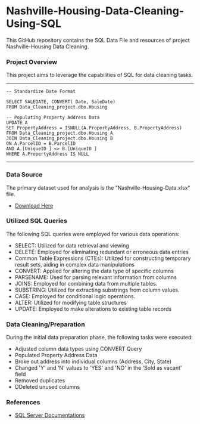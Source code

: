 # Nashville-Housing-Data-Cleaning-Using-SQL
This GitHub repository contains the SQL Data File and resources of project Nashville-Housing Data Cleaning.

### Project Overview
This project aims to leverage the capabilities of SQL for data cleaning tasks.

---
```
-- Standardize Date Format

SELECT SALEDATE, CONVERT( Date, SaleDate)
FROM Data_Cleaning_project.dbo.Housing
```
```
-- Populating Property Address Data
UPDATE A 
SET PropertyAddress = ISNULL(A.PropertyAddress, B.PropertyAddress)
FROM Data_Cleaning_project.dbo.Housing A 
JOIN Data_Cleaning_project.dbo.Housing B
ON A.ParcelID = B.ParcelID
AND A.[UniqueID ] <> B.[UniqueID ]
WHERE A.PropertyAddress IS NULL
```
---

### Data Source
The primary dataset used for analysis is the "Nashville-Housing-Data.xlsx" file.
- [Download Here](https://www.kaggle.com/datasets/tmthyjames/nashville-housing-data)

### Utilized SQL Queries
The following SQL queries were employed for various data operations:

- SELECT: Utilized for data retrieval and viewing
- DELETE: Employed for eliminating redundant or erroneous data entries
- Common Table Expressions (CTEs): Utilized for constructing temporary result sets, aiding in complex data manipulations
- CONVERT: Applied for altering the data type of specific columns
- PARSENAME: Used for parsing relevant information from columns
- JOINS: Employed for combining data from multiple tables.
- SUBSTRING: Utilized for extracting substrings from column values.
- CASE: Employed for conditional logic operations.
- ALTER: Utilized for modifying table structures
- UPDATE: Employed to make alterations to existing table records

### Data Cleaning/Preparation
During the initial data preparation phase, the following tasks were executed:

- Adjusted column data types using CONVERT Query
- Populated Property Address Data
- Broke out address into individual columns (Address, City, State)
- Changed 'Y' and 'N' values to 'YES' and 'NO' in the 'Sold as vacant' field
- Removed duplicates
- DDeleted unused columns

### References

- [SQL Server Documentations](https://learn.microsoft.com/en-us/sql/tools/overview-sql-tools?view=sql-server-ver16)
